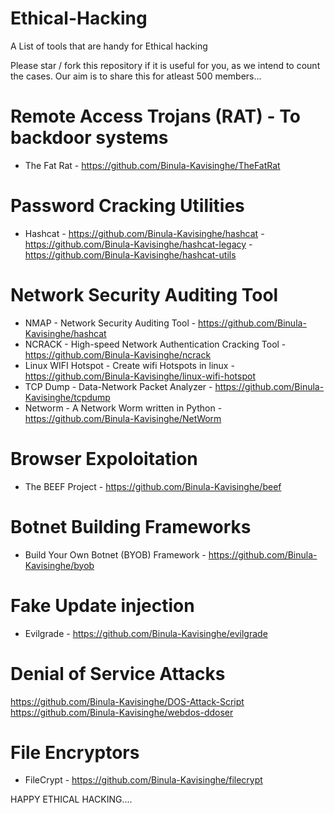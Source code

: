 # Ethical-Hacking
A List of tools that are handy for Ethical hacking

Please star / fork this repository if it is useful for you, as we intend to count the cases. Our aim is to share this for atleast 500 members...

# Remote Access Trojans (RAT) - To backdoor systems
 * The Fat Rat - https://github.com/Binula-Kavisinghe/TheFatRat


# Password Cracking Utilities
 * Hashcat - https://github.com/Binula-Kavisinghe/hashcat  -  https://github.com/Binula-Kavisinghe/hashcat-legacy  -  https://github.com/Binula-Kavisinghe/hashcat-utils


# Network Security Auditing Tool
* NMAP - Network Security Auditing Tool - https://github.com/Binula-Kavisinghe/hashcat
* NCRACK - High-speed Network Authentication Cracking Tool - https://github.com/Binula-Kavisinghe/ncrack
* Linux WIFI Hotspot - Create wifi Hotspots in linux - https://github.com/Binula-Kavisinghe/linux-wifi-hotspot
* TCP Dump - Data-Network Packet Analyzer - https://github.com/Binula-Kavisinghe/tcpdump
* Networm - A Network Worm written in Python - https://github.com/Binula-Kavisinghe/NetWorm

# Browser Expoloitation
* The BEEF Project - https://github.com/Binula-Kavisinghe/beef

# Botnet Building Frameworks
* Build Your Own Botnet (BYOB) Framework - https://github.com/Binula-Kavisinghe/byob

# Fake Update injection
* Evilgrade - https://github.com/Binula-Kavisinghe/evilgrade

# Denial of Service Attacks
https://github.com/Binula-Kavisinghe/DOS-Attack-Script
https://github.com/Binula-Kavisinghe/webdos-ddoser


# File Encryptors
* FileCrypt - https://github.com/Binula-Kavisinghe/filecrypt

HAPPY ETHICAL HACKING....

